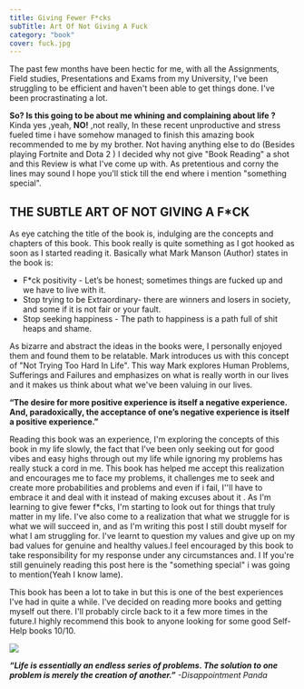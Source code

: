```yaml
---
title: Giving Fewer F*cks
subTitle: Art Of Not Giving A Fuck
category: "book"
cover: fuck.jpg
---
```


The past few months have been hectic for me, with all the Assignments, Field studies, Presentations and Exams from my University, I've been struggling to be efficient and haven't been able to get things done. I've been procrastinating a lot.

**So? Is this going to be about me whining and complaining about life ?**
Kinda yes ,yeah, **NO!** ,not really, In these recent unproductive and stress fueled time i have somehow managed to finish this amazing book recommended to me by my brother. Not having anything else to do (Besides playing Fortnite and Dota 2 ) I decided why not give "Book Reading" a shot and this Review is what I've come up with. As pretentious and corny the lines may sound I hope you'll stick till the end where i mention "something special".

## THE SUBTLE ART OF NOT GIVING A F\*CK

As eye catching the title of the book is, indulging are the concepts and chapters of this book. This book really is quite something as I got hooked as soon as I started reading it. Basically what Mark Manson (Author) states in the book is:

* F\*ck positivity - Let’s be honest; sometimes things are fucked up and we have to live with it.
* Stop trying to be Extraordinary- there are winners and losers in society, and some if it is not fair or your fault.
* Stop seeking happiness - The path to happiness is a path full of shit heaps and shame.

As bizarre and abstract the ideas in the books were, I personally enjoyed them and found them to be relatable. Mark introduces us with this concept of "Not Trying Too Hard In Life". This way Mark explores Human Problems, Sufferings and Failures and emphasizes on what is really worth in our lives and it makes us think about what we've been valuing in our lives.

**“The desire for more positive experience is itself a negative experience. And, paradoxically, the acceptance of one’s negative experience is itself a positive experience.”**

Reading this book was an experience, I'm exploring the concepts of this book in my life slowly, the fact that I've been only seeking out for good vibes and easy highs through out my life while ignoring my problems has really stuck a cord in me. This book has helped me accept this realization and encourages me to face my problems, it challenges me to seek and create more probabilities and problems and even if i fail, I''ll have to embrace it and deal with it instead of making excuses about it .
As I'm learning to give fewer f\*cks, I'm starting to look out for things that truly matter in my life. I've also come to a realization that what we struggle for is what we will succeed in, and as I'm writing this post I still doubt myself for what I am struggling for. I've learnt to question my values and give up on my bad values for genuine and healthy values.I feel encouraged by this book to take responsibility for my response under any circumstances and. I If you're still genuinely reading this post here is the "something special" i was going to mention(Yeah I know lame).

This book has been a lot to take in but this is one of the best experiences I've had in quite a while. I've decided on reading more books and getting myself out there. I'll probably circle back to it a few more times in the future.I highly recommend this book to anyone looking for some good Self-Help books 10/10.

![](./prof.jpg)

<p align="center" style="text-style:'italic"> <i>

**“Life is essentially an endless series of problems. The solution to one problem is merely the creation of another.”** -_Disappointment Panda_
